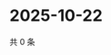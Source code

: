 # 2025-10-22

共 0 条

<!-- BEGIN ZHIHUQUESTIONS -->
<!-- 最后更新时间 Wed Oct 22 2025 17:14:00 GMT+0800 (China Standard Time) -->

<!-- END ZHIHUQUESTIONS -->
